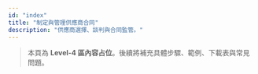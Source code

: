 ```yaml
---
id: "index"
title: "制定與管理供應商合同"
description: "供應商選擇、談判與合同監管。"
---
```


> 本頁為 **Level-4 區內容占位**。後續將補充具體步驟、範例、下載表與常見問題。
